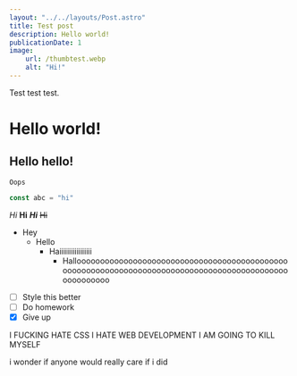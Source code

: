 ```yaml
---
layout: "../../layouts/Post.astro"
title: Test post
description: Hello world!
publicationDate: 1
image:
    url: /thumbtest.webp
    alt: "Hi!"
---
```

Test test test.
# Hello world!
## Hello hello!
`Oops`
```ts
const abc = "hi"
```
*Hi* **Hi** ***Hi*** ~~Hi~~
- Hey
    - Hello
        - Haiiiiiiiiiiiiiiiii
            - Hallooooooooooooooooooooooooooooooooooooooooooooooooooooooooooooooooooooooooooooooooooooooooooooooooooooooo
- [ ] Style this better
- [ ] Do homework
- [X] Give up

I FUCKING HATE CSS I HATE WEB DEVELOPMENT I AM GOING TO KILL MYSELF

i wonder if anyone would really care if i did